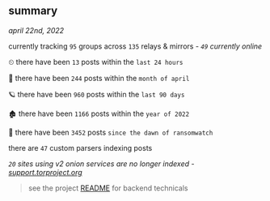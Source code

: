 
## summary
_april 22nd, 2022_

currently tracking `95` groups across `135` relays & mirrors - _`49` currently online_

⏲ there have been `13` posts within the `last 24 hours`

🦈 there have been `244` posts within the `month of april`

🪐 there have been `960` posts within the `last 90 days`

🏚 there have been `1166` posts within the `year of 2022`

🦕 there have been `3452` posts `since the dawn of ransomwatch`

there are `47` custom parsers indexing posts

_`20` sites using v2 onion services are no longer indexed - [support.torproject.org](https://support.torproject.org/onionservices/v2-deprecation/)_

> see the project [README](https://github.com/thetanz/ransomwatch#ransomwatch--) for backend technicals
